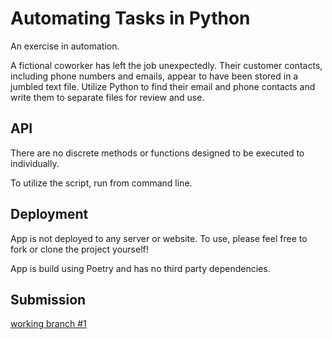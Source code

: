 # Automating Tasks in Python

An exercise in automation.

A fictional coworker has left the job unexpectedly. Their customer contacts, including phone numbers and emails, appear to have been stored in a jumbled text file. Utilize Python to find their email and phone contacts and write them to separate files for review and use.

## API

There are no discrete methods or functions designed to be executed to individually.

To utilize the script, run from command line.

## Deployment

App is not deployed to any server or website. To use, please feel free to fork or clone the project yourself!

App is build using Poetry and has no third party dependencies.

## Submission

[working branch #1](https://github.com/jstreifel-33/automation/pull/1)